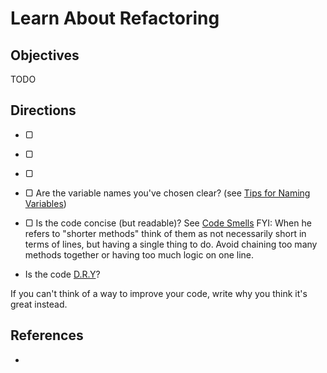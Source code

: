 # Learn About Refactoring

## Objectives

TODO

## Directions

- ▢
- ▢
- ▢


- ▢ Are the variable names you've chosen clear? (see [Tips for Naming Variables](https://web.archive.org/web/20131212155508/http://www.makinggoodsoftware.com/2009/05/04/71-tips-for-naming-variables/))
- ▢ Is the code concise (but readable)? See [Code Smells](http://blog.codinghorror.com/code-smells/) FYI: When he refers to "shorter methods" think of them as not necessarily short in terms of lines, but having a single thing to do. Avoid chaining too many methods together or having too much logic on one line.
- Is the code [D.R.Y](http://programmer.97things.oreilly.com/wiki/index.php/Don't_Repeat_Yourself)?

If you can't think of a way to improve your code, write why you think it's great instead.

## References

-
